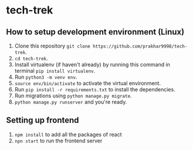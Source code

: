 # tech-trek

## How to setup development environment (Linux)
1. Clone this repository `git clone https://github.com/prakhar9998/tech-trek`.
2. `cd tech-trek`.
2. Install virtualenv (if haven't already) by running this command in terminal `pip install virtualenv`.
3. Run `python3 -m venv env`.
4. `source env/bin/activate` to activate the virtual environment.
5. Run `pip install -r requirements.txt` to install the dependencies.
6. Run migrations using `python manage.py migrate`.
7. `python manage.py runserver` and you're ready.

## Setting up frontend 
1. `npm install` to add all the packages of react
2. `npn start` to run the frontend server
